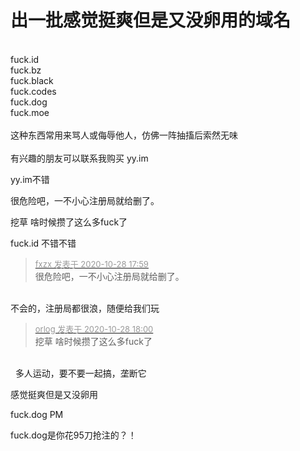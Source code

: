 # 出一批感觉挺爽但是又没卵用的域名


<br />
fuck.id<br />
fuck.bz<br />
fuck.black<br />
fuck.codes<br />
fuck.dog<br />
fuck.moe<br />
<br />
这种东西常用来骂人或侮辱他人，仿佛一阵抽搐后索然无味<br />
<br />
有兴趣的朋友可以联系我购买 yy.im 

yy.im不错<img id="aimg_TSfDf" onclick="zoom(this, this.src, 0, 0, 0)" class="zoom" src="https://cdn.jsdelivr.net/gh/hishis/forum-master/public/images/patch.gif" onmouseover="img_onmouseoverfunc(this)" onload="thumbImg(this)" border="0" alt="" />

很危险吧，一不小心注册局就给删了。

挖草 啥时候攒了这么多fuck了 <img src="static/image/smiley/yct/022.gif" smilieid="42" border="0" alt="" />&nbsp; &nbsp;&nbsp; &nbsp;&nbsp; &nbsp;&nbsp; &nbsp;

fuck.id 不错不错

<div class="quote"><blockquote><font size="2"><a href="https://www.hostloc.com/forum.php?mod=redirect&amp;goto=findpost&amp;pid=9365297&amp;ptid=759495" target="_blank"><font color="#999999">fxzx 发表于 2020-10-28 17:59</font></a></font><br />
很危险吧，一不小心注册局就给删了。</blockquote></div><br />
不会的，注册局都很浪，随便给我们玩

<div class="quote"><blockquote><font size="2"><a href="https://www.hostloc.com/forum.php?mod=redirect&amp;goto=findpost&amp;pid=9365305&amp;ptid=759495" target="_blank"><font color="#999999">orlog 发表于 2020-10-28 18:00</font></a></font><br />
挖草 啥时候攒了这么多fuck了</blockquote></div><br />
<img src="static/image/smiley/default/lol.gif" smilieid="12" border="0" alt="" />&nbsp;&nbsp;多人运动，要不要一起搞，垄断它

感觉挺爽但是又没卵用<img id="aimg_na5v6" onclick="zoom(this, this.src, 0, 0, 0)" class="zoom" src="https://cdn.jsdelivr.net/gh/hishis/forum-master/public/images/patch.gif" onmouseover="img_onmouseoverfunc(this)" onload="thumbImg(this)" border="0" alt="" />

fuck.dog PM

fuck.dog是你花95刀抢注的？！
